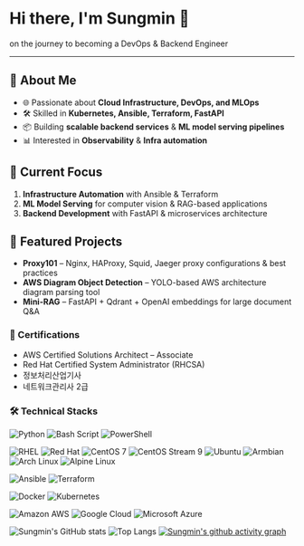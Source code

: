 # Hi there, I'm Sungmin 👋

on the journey to becoming a DevOps & Backend Engineer

---
## 🚀 About Me
- 🌐 Passionate about **Cloud Infrastructure, DevOps, and MLOps**
- 🛠 Skilled in **Kubernetes, Ansible, Terraform, FastAPI**
- 📦 Building **scalable backend services** & **ML model serving pipelines**
- 📊 Interested in **Observability** & **Infra automation**

## 📌 Current Focus
1. **Infrastructure Automation** with Ansible & Terraform  
2. **ML Model Serving** for computer vision & RAG-based applications  
3. **Backend Development** with FastAPI & microservices architecture

## 📂 Featured Projects
- **Proxy101** – Nginx, HAProxy, Squid, Jaeger proxy configurations & best practices
- **AWS Diagram Object Detection** – YOLO-based AWS architecture diagram parsing tool
- **Mini-RAG** – FastAPI + Qdrant + OpenAI embeddings for large document Q&A

### 📜 Certifications
- AWS Certified Solutions Architect – Associate
- Red Hat Certified System Administrator (RHCSA)
- 정보처리산업기사
- 네트워크관리사 2급

### 🛠 Technical Stacks
<!-- Language / Scripting -->
![Python](https://img.shields.io/badge/Python-3670A0?style=flat-square&logo=python&logoColor=ffdd54)
![Bash Script](https://img.shields.io/badge/Bash_Script-121011?style=flat-square&logo=gnu-bash&logoColor=white)
![PowerShell](https://img.shields.io/badge/PowerShell-5391FE?style=flat-square&logo=powershell&logoColor=white)

<!-- Operating Systems -->
![RHEL](https://img.shields.io/badge/RHEL-EE0000?style=flat-square&logo=redhat&logoColor=white)
![Red Hat](https://img.shields.io/badge/Red_Hat-EE0000?style=flat-square&logo=redhat&logoColor=white)
![CentOS 7](https://img.shields.io/badge/CentOS_7-262577?style=flat-square&logo=centos&logoColor=white)
![CentOS Stream 9](https://img.shields.io/badge/CentOS_Stream_9-262577?style=flat-square&logo=centos&logoColor=white)
![Ubuntu](https://img.shields.io/badge/Ubuntu-E95420?style=flat-square&logo=ubuntu&logoColor=white)
![Armbian](https://img.shields.io/badge/Armbian-FF6F00?style=flat-square&logo=arm&logoColor=white)
![Arch Linux](https://img.shields.io/badge/Arch_Linux-1793D1?style=flat-square&logo=arch-linux&logoColor=white)
![Alpine Linux](https://img.shields.io/badge/Alpine_Linux-0D597F?style=flat-square&logo=alpinelinux&logoColor=white)


<!-- IaC / Automation -->
![Ansible](https://img.shields.io/badge/Ansible-EE0000?style=flat-square&logo=ansible&logoColor=white)
![Terraform](https://img.shields.io/badge/Terraform-5C5ECC?style=flat-square&logo=terraform&logoColor=white)

<!-- Container / Orchestration -->
![Docker](https://img.shields.io/badge/Docker-2496ED?style=flat-square&logo=docker&logoColor=white)
![Kubernetes](https://img.shields.io/badge/Kubernetes-326CE5?style=flat-square&logo=kubernetes&logoColor=white)

<!-- Cloud Platforms -->
![Amazon AWS](https://img.shields.io/badge/Amazon_AWS-FF9900?style=flat-square&logo=amazonaws&logoColor=white)
![Google Cloud](https://img.shields.io/badge/Google_Cloud-4285F4?style=flat-square&logo=googlecloud&logoColor=white)
![Microsoft Azure](https://img.shields.io/badge/Microsoft_Azure-0078D4?style=flat-square&logo=microsoftazure&logoColor=white)



![Sungmin's GitHub stats](https://github-readme-stats.vercel.app/api?username=sungmin-woo-devops&show_icons=true&theme=radical)
![Top Langs](https://github-readme-stats.vercel.app/api/top-langs/?username=sungmin-woo-devops&layout=compact&theme=radical)
[![Sungmin's github activity graph](https://github-readme-activity-graph.vercel.app/graph?username=sungmin-woo-devops&theme=react-dark)](https://github.com/ashutosh00710/github-readme-activity-graph)
